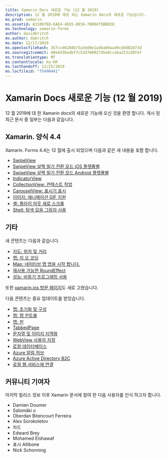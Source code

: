 ```yaml
---
title: Xamarin Docs 새로운 기능 (12 월 2019)
description: 12 월 2019에 제공 되는 Xamarin docs의 새로운 기능입니다.
ms.prod: xamarin
ms.assetid: A31097E0-EAE4-4E65-8934-7089475BB028
ms.technology: xamarin-forms
author: davidbritch
ms.author: dabritch
ms.date: 12/17/2019
ms.openlocfilehash: 357cc4628db73a3e88e1adba89aad9cddd82d73d
ms.sourcegitcommit: d0e6436edbf7c52d760027d5e0ccaba2531d9fef
ms.translationtype: MT
ms.contentlocale: ko-KR
ms.lasthandoff: 12/25/2019
ms.locfileid: "75490441"
---
```

# <a name="xamarin-docs-whats-new-december-2019"></a>Xamarin Docs 새로운 기능 (12 월 2019)

12 월 2019에 대 한 Xamarin docs의 새로운 기능에 오신 것을 환영 합니다. 게시 된 최근 문서 중 일부는 다음과 같습니다.

## <a name="xamarinforms-44"></a>Xamarin. 양식 4.4

Xamarin. Forms 4.4는 12 월에 출시 되었으며 다음과 같은 새 내용을 포함 합니다.

- [SwipeView](~/xamarin-forms/user-interface/swipeview.md)
- [SwipeView 살짝 밀기 전환 모드 iOS 플랫폼별](~/xamarin-forms/platform/ios/swipeview-swipetransitionmode.md)
- [SwipeView 살짝 밀기 전환 모드 Android 플랫폼별](~/xamarin-forms/platform/android/swipeview-swipetransitionmode.md)
- [IndicatorView](~/xamarin-forms/user-interface/indicatorview.md)
- [CollectionView: 컨텍스트 작업](~/xamarin-forms/user-interface/collectionview/populate-data.md#context-menus)
- [CarouselView: 표시기 표시](~/xamarin-forms/user-interface/carouselview/populate-data.md#display-indicators)
- [이미지: 애니메이션 GIF 지원](~/xamarin-forms/user-interface/images.md#animated-gifs)
- [셸: 플라이 아웃 세로 스크롤](~/xamarin-forms/app-fundamentals/shell/flyout.md#flyout-vertical-scroll)
- [Shell: 탐색 모음 그림자 사용](~/xamarin-forms/app-fundamentals/shell/configuration.md#enable-navigation-bar-shadow)

## <a name="other"></a>기타

새 콘텐츠는 다음과 같습니다.

- [지도: 위치 및 거리](~/xamarin-forms/user-interface/map/position-distance.md)
- [맵: 지 오 코딩](~/xamarin-forms/user-interface/map/geocoder.md)
- [Map: 네이티브 맵 앱을 시작 합니다.](~/xamarin-forms/user-interface/map/native-map-app.md)
- [재사용 가능한 RoundEffect](~/xamarin-forms/app-fundamentals/effects/reusable-roundeffect.md)
- [성능: 비동기 프로그래밍 사용](~/xamarin-forms/deploy-test/performance.md#use-asynchronous-programming)

또한 [xamarin.ios 방문 페이지](~/xamarin-forms/index.yml)도 새로 고쳤습니다.

다음 콘텐츠는 중요 업데이트를 받았습니다.

- [맵: 초기화 및 구성](~/xamarin-forms/user-interface/map/setup.md)
- [맵: 맵 컨트롤](~/xamarin-forms/user-interface/map/map.md)
- [맵: 핀](~/xamarin-forms/user-interface/map/pins.md)
- [TabbedPage](~/xamarin-forms/app-fundamentals/navigation/tabbed-page.md)
- [문자열 및 이미지 지역화](~/xamarin-forms/app-fundamentals/localization/text.md)
- [WebView 사용자 지정](~/xamarin-forms/app-fundamentals/custom-renderer/hybridwebview.md)
- [로컬 데이터베이스](~/xamarin-forms/data-cloud/data/databases.md)
- [Azure 알림 허브](~/xamarin-forms/data-cloud/azure-services/azure-notification-hub.md)
- [Azure Active Directory B2C](~/xamarin-forms/data-cloud/authentication/azure-ad-b2c.md)
- [로컬 웹 서비스에 연결](~/cross-platform/deploy-test/connect-to-local-web-services.md)

## <a name="community-contributors"></a>커뮤니티 기여자

마지막 릴리스 정보 이후 Xamarin 문서에 참여 한 다음 사용자를 인식 하고자 합니다.

- Damien Doumer
- Salomäki o
- Oberdan Bitencourt Ferreira
- Alex Sorokoletov
- 차드
- Edward Brey
- Mohamed Elshawaf
- 표시 Allibone
- Nick Schonning
